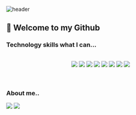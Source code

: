 ![header](https://capsule-render.vercel.app/api?type=waving&color=auto&height=250&section=header&text=Yuri-Jung's%20GitHub&fontSize=70)

## 🙌 Welcome to my Github 


### Technology skills what I can...
<br/>
<div align='center'>
  
<img src="https://img.shields.io/badge/JavaScript-F7DF1E?style=flat-square&logo=JavaScript&logoColor=white"/>
<img src="https://img.shields.io/badge/React%20Router-61DAFB?style=flat-square&logo=React&logoColor=white"/>
<img src="https://img.shields.io/badge/Spring Boot%20Router-6DB33F?style=flat-square&logo=Spring Boot&logoColor=white"/>
<img src="https://img.shields.io/badge/MySQL-4479A1?style=flat-square&logo=MySQL&logoColor=white"/>
<img src="https://img.shields.io/badge/HTML5-E34F26?style=flat-square&logo=HTML5&logoColor=white"/>
<img src="https://img.shields.io/badge/CSS3-1572B6?style=flat-square&logo=CSS3&logoColor=white"/>
<img src="https://img.shields.io/badge/JSON-000000?style=flat-square&logo=JSON&logoColor=white"/>
<img src="https://img.shields.io/badge/Axios-5A29E4?style=flat-square&logo=Axios&logoColor=white"/>
	
</div>
<br/><br/>


### About me..

<a href="https://velog.io/@dbfl1443"><img src="https://img.shields.io/badge/velog-1DBF73?style=flat-square&logo=Vimeo&logoColor=white"/></a>
<a href="https://zircon-mustang-deb.notion.site/629fd29984fa42e7a1b69117153895a8"><img src="https://img.shields.io/badge/Notion-000000?style=flat-square&logo=Notion&logoColor=white"/></a>
